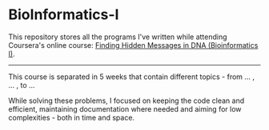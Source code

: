 # BioInformatics-I
This repository stores all the programs I've written while attending Coursera's online course: [Finding Hidden Messages in DNA (Bioinformatics I)](https://www.coursera.org/learn/dna-analysis?specialization=bioinformatics). 

---
This course is separated in 5 weeks that contain different topics - from ... , ... , to ...

While solving these problems, I focused on keeping the code clean and efficient, maintaining documentation where needed and aiming for low complexities - both in time and space.

